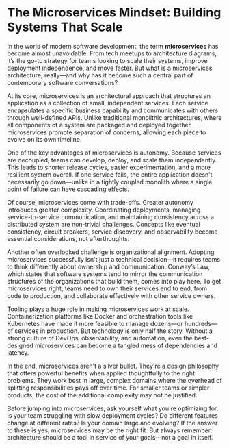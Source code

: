 # The Microservices Mindset: Building Systems That Scale

In the world of modern software development, the term **microservices** has become almost unavoidable. From tech meetups to architecture diagrams, it’s the go-to strategy for teams looking to scale their systems, improve deployment independence, and move faster. But what is a microservices architecture, really—and why has it become such a central part of contemporary software conversations?

At its core, microservices is an architectural approach that structures an application as a collection of small, independent services. Each service encapsulates a specific business capability and communicates with others through well-defined APIs. Unlike traditional monolithic architectures, where all components of a system are packaged and deployed together, microservices promote separation of concerns, allowing each piece to evolve on its own timeline.

One of the key advantages of microservices is autonomy. Because services are decoupled, teams can develop, deploy, and scale them independently. This leads to shorter release cycles, easier experimentation, and a more resilient system overall. If one service fails, the entire application doesn’t necessarily go down—unlike in a tightly coupled monolith where a single point of failure can have cascading effects.

Of course, microservices come with trade-offs. Greater autonomy introduces greater complexity. Coordinating deployments, managing service-to-service communication, and maintaining consistency across a distributed system are non-trivial challenges. Concepts like eventual consistency, circuit breakers, service discovery, and observability become essential considerations, not afterthoughts.

Another often overlooked challenge is organizational alignment. Adopting microservices successfully isn't just a technical decision—it requires teams to think differently about ownership and communication. Conway’s Law, which states that software systems tend to mirror the communication structures of the organizations that build them, comes into play here. To get microservices right, teams need to own their services end to end, from code to production, and collaborate effectively with other service owners.

Tooling plays a huge role in making microservices work at scale. Containerization platforms like Docker and orchestration tools like Kubernetes have made it more feasible to manage dozens—or hundreds—of services in production. But technology is only half the story. Without a strong culture of DevOps, observability, and automation, even the best-designed microservices can become a tangled mess of dependencies and latency.

In the end, microservices aren't a silver bullet. They're a design philosophy that offers powerful benefits when applied thoughtfully to the right problems. They work best in large, complex domains where the overhead of splitting responsibilities pays off over time. For smaller teams or simpler products, the cost of the additional complexity may not be justified.

Before jumping into microservices, ask yourself what you're optimizing for. Is your team struggling with slow deployment cycles? Do different features change at different rates? Is your domain large and evolving? If the answer to these is yes, microservices may be the right fit. But always remember: architecture should be a tool in service of your goals—not a goal in itself.


